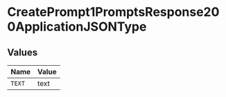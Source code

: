 # CreatePrompt1PromptsResponse200ApplicationJSONType


## Values

| Name   | Value  |
| ------ | ------ |
| `TEXT` | text   |